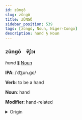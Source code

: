 ```yaml
---
id: zûngô
slug: zûngô
title: ZÛNGÔ
sidebar_position: 539
tags: [zûngô, Noun, Niger-Congo]
description: hand § Noun
---
```


### zûngô&emsp;<span kind="abugida">ⱴ̃ʄꜿı</span>

*hand* **§** [Noun](../../tags/Noun)

**IPA**: /ˈd͡ʒun.go/

**Verb**: to be a hand

**Noun**: hand

**Modifier**: hand-related

<details>
    <summary>Origin</summary>
    Fula junngo [d͡ʒuŋᵑɡɔ]<br/>
    <em>Niger-Congo Language Family</em>
</details>